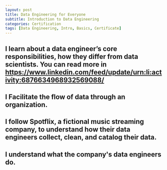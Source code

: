 ```yaml
---
layout: post
title: Data Engineering for Everyone
subtitle: Introduction to Data Engineering
categories: Certification
tags: [Data Engineering, Intro, Basics, Certificate]
---
```


## I learn about a data engineer’s core responsibilities, how they differ from data scientists. You can read more in https://www.linkedin.com/feed/update/urn:li:activity:6876634968932569088/
## I Facilitate the flow of data through an organization. 
## I follow Spotflix, a fictional music streaming company, to understand how their data engineers collect, clean, and catalog their data. 
## I understand what the company's data engineers do.
## 



